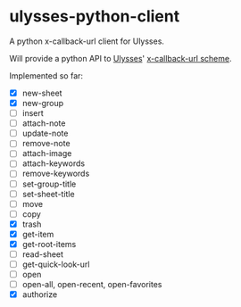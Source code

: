 # ulysses-python-client
A python x-callback-url client for Ulysses.

Will provide a python API to [Ulysses](https://ulyssesapp.com)' [x-callback-url scheme](https://ulyssesapp.com/kb/x-callback-url/).

Implemented so far:

- [x]  new-sheet
- [x]  new-group
- [ ]  insert
- [ ]  attach-note
- [ ]  update-note
- [ ]  remove-note
- [ ]  attach-image
- [ ]  attach-keywords
- [ ]  remove-keywords
- [ ]  set-group-title
- [ ]  set-sheet-title
- [ ]  move
- [ ]  copy
- [x]  trash
- [x]  get-item
- [x]  get-root-items
- [ ]  read-sheet
- [ ]  get-quick-look-url
- [ ]  open
- [ ]  open-all, open-recent, open-favorites
- [x]  authorize
